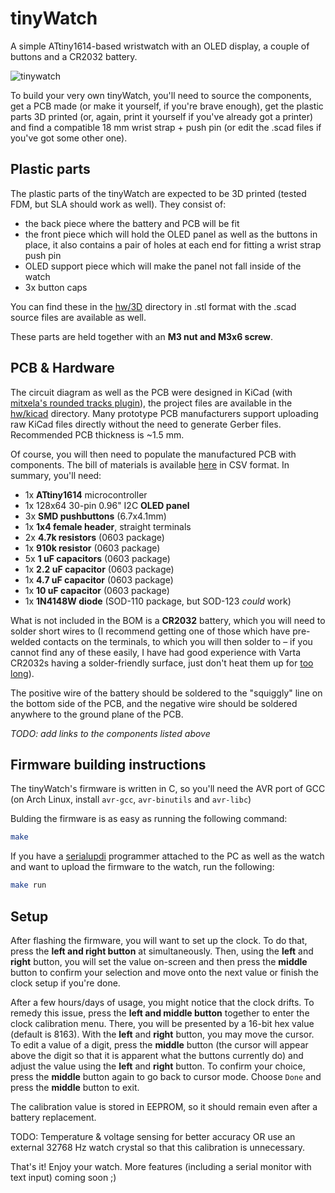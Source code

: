 # tinyWatch

A simple ATtiny1614-based wristwatch with an OLED display, a couple of buttons and a CR2032 battery.

![tinywatch](https://user-images.githubusercontent.com/41787099/195558866-5d9a7961-0574-4461-b3f9-89c7d53c51ee.jpg)

To build your very own tinyWatch, you'll need to source the components, get a PCB made (or make it yourself, if you're brave enough), get the plastic parts 3D printed (or, again, print it yourself if you've already got a printer) and find a compatible 18 mm wrist strap + push pin (or edit the .scad files if you've got some other one).

## Plastic parts

The plastic parts of the tinyWatch are expected to be 3D printed (tested FDM, but SLA should work as well). They consist of:

- the back piece where the battery and PCB will be fit
- the front piece which will hold the OLED panel as well as the buttons in place, it also contains a pair of holes at each end for fitting a wrist strap push pin
- OLED support piece which will make the panel not fall inside of the watch
- 3x button caps

You can find these in the [hw/3D](https://github.com/prochazkaml/tinyWatch/tree/master/hw/3D) directory in .stl format with the .scad source files are available as well.

These parts are held together with an **M3 nut and M3x6 screw**.

## PCB & Hardware

The circuit diagram as well as the PCB were designed in KiCad (with [mitxela's rounded tracks plugin](https://github.com/mitxela/kicad-round-tracks)), the project files are available in the [hw/kicad](https://github.com/prochazkaml/tinyWatch/tree/master/hw/kicad) directory. Many prototype PCB manufacturers support uploading raw KiCad files directly without the need to generate Gerber files. Recommended PCB thickness is ~1.5 mm.

Of course, you will then need to populate the manufactured PCB with components. The bill of materials is available [here](https://github.com/prochazkaml/tinyWatch/blob/master/hw/kicad/tinywatch.csv) in CSV format. In summary, you'll need:

- 1x **ATtiny1614** microcontroller
- 1x 128x64 30-pin 0.96" I2C **OLED panel**
- 3x **SMD pushbuttons** (6.7x4.1mm)
- 1x **1x4 female header**, straight terminals
- 2x **4.7k resistors** (0603 package)
- 1x **910k resistor** (0603 package)
- 5x **1 uF capacitors** (0603 package)
- 1x **2.2 uF capacitor** (0603 package)
- 1x **4.7 uF capacitor** (0603 package)
- 1x **10 uF capacitor** (0603 package)
- 1x **1N4148W diode** (SOD-110 package, but SOD-123 *could* work)

What is not included in the BOM is a **CR2032** battery, which you will need to solder short wires to (I recommend getting one of those which have pre-welded contacts on the terminals, to which you will then solder to – if you cannot find any of these easily, I have had good experience with Varta CR2032s having a solder-friendly surface, just don't heat them up for [too long](https://www.youtube.com/watch?v=wmnAx6pzDoQ)).

The positive wire of the battery should be soldered to the "squiggly" line on the bottom side of the PCB, and the negative wire should be soldered anywhere to the ground plane of the PCB.

*TODO: add links to the components listed above*

## Firmware building instructions

The tinyWatch's firmware is written in C, so you'll need the AVR port of GCC (on Arch Linux, install `avr-gcc`, `avr-binutils` and `avr-libc`)

Bulding the firmware is as easy as running the following command:

```bash
make
```

If you have a [serialupdi](https://github.com/SpenceKonde/AVR-Guidance/blob/master/UPDI/jtag2updi.md) programmer attached to the PC as well as the watch and want to upload the firmware to the watch, run the following:

```bash
make run
```

## Setup

After flashing the firmware, you will want to set up the clock. To do that, press the **left and right button** at simultaneously. Then, using the **left** and **right** button, you will set the value on-screen and then press the **middle** button to confirm your selection and move onto the next value or finish the clock setup if you're done.

After a few hours/days of usage, you might notice that the clock drifts. To remedy this issue, press the **left and middle button** together to enter the clock calibration menu. There, you will be presented by a 16-bit hex value (default is 8163). With the **left** and **right** button, you may move the cursor. To edit a value of a digit, press the **middle** button (the cursor will appear above the digit so that it is apparent what the buttons currently do) and adjust the value using the **left** and **right** button. To confirm your choice, press the **middle** button again to go back to cursor mode. Choose `Done` and press the **middle** button to exit.

The calibration value is stored in EEPROM, so it should remain even after a battery replacement.

TODO: Temperature & voltage sensing for better accuracy OR use an external 32768 Hz watch crystal so that this calibration is unnecessary.

That's it! Enjoy your watch. More features (including a serial monitor with text input) coming soon ;)

